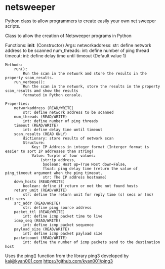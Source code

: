 # netsweeper
Python class to allow programmers to create easily your own net sweeper scripts.

Class to allow the creation of Netsweeper programs in Python

Functions:
__init__:
    (Constructor)
    Args:
        networkaddress: str: define network address to be scanned
        num_threads:    int: define number of ping thread
        timeout:        int: define delay time until timeout (Default value 1)

    Methods:
        run():
            Run the scan in the network and store the results in the property scan_results.
        run_verbose():
            Run the scan in the network, store the results in the property scan_results amd show the results
            formated in Python console.

    Properties:
        networkaddress (READ/WRITE)
            str: define network address to be scanned
        num_threads (READ/WRITE)
            int: define number of ping threads
        timeout (READ/WRITE)
            int: define delay time until timeout
        scan_results (READ ONLY)
            dictionary: store results of network scan
            Structure:
                Key: IP Address in integer format (Interger format is easier to sort IP addresses than string)
                Value: Turple of four values:
                    (str:ip address,
                     boolean: Host up=True Host down=False,
                     float: ping delay time (return the value of ping_timeout argument when the ping timeout,
                     str: The IP address hostname)
        down_hosts (READ/WRITE)
            boolean: define if return or not the not found hosts
        return_unit (READ/WRITE)
            str: define the return unit for reply time (s) secs or (ms) mili secs
        src_addr (READ/WRITE)
            str: define ping source address
        packet_ttl (READ/WRITE)
            int: define icmp packet time to live
        icmp_seq (READ/WRITE)
            int: define icmp packet sequence
        payload_size (READ/WRITE)
            int: define icmp packet payload size
        packetcount (READ/WRITE)
            int: define the number of icmp packets send to the destination host

Uses the ping() function from the library ping3 developed by kai@kyan001.com https://github.com/kyan001/ping3